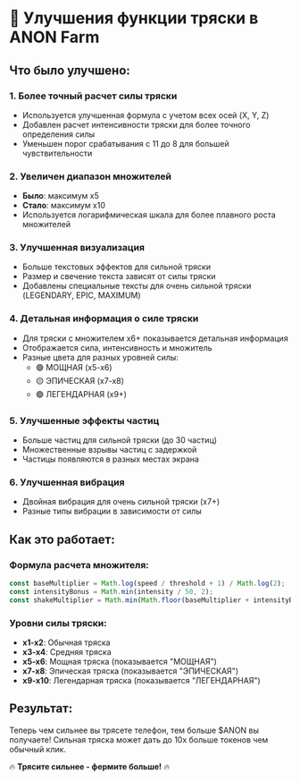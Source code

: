 # 🚀 Улучшения функции тряски в ANON Farm

## Что было улучшено:

### 1. **Более точный расчет силы тряски**
- Используется улучшенная формула с учетом всех осей (X, Y, Z)
- Добавлен расчет интенсивности тряски для более точного определения силы
- Уменьшен порог срабатывания с 11 до 8 для большей чувствительности

### 2. **Увеличен диапазон множителей**
- **Было**: максимум x5
- **Стало**: максимум x10
- Используется логарифмическая шкала для более плавного роста множителей

### 3. **Улучшенная визуализация**
- Больше текстовых эффектов для сильной тряски
- Размер и свечение текста зависят от силы тряски
- Добавлены специальные тексты для очень сильной тряски (LEGENDARY, EPIC, MAXIMUM)

### 4. **Детальная информация о силе тряски**
- Для тряски с множителем x6+ показывается детальная информация
- Отображается сила, интенсивность и множитель
- Разные цвета для разных уровней силы:
  - 🟢 МОЩНАЯ (x5-x6)
  - 🟡 ЭПИЧЕСКАЯ (x7-x8) 
  - 🟣 ЛЕГЕНДАРНАЯ (x9+)

### 5. **Улучшенные эффекты частиц**
- Больше частиц для сильной тряски (до 30 частиц)
- Множественные взрывы частиц с задержкой
- Частицы появляются в разных местах экрана

### 6. **Улучшенная вибрация**
- Двойная вибрация для очень сильной тряски (x7+)
- Разные типы вибрации в зависимости от силы

## Как это работает:

### Формула расчета множителя:
```javascript
const baseMultiplier = Math.log(speed / threshold + 1) / Math.log(2);
const intensityBonus = Math.min(intensity / 50, 2);
const shakeMultiplier = Math.min(Math.floor(baseMultiplier + intensityBonus), 10);
```

### Уровни силы тряски:
- **x1-x2**: Обычная тряска
- **x3-x4**: Средняя тряска  
- **x5-x6**: Мощная тряска (показывается "МОЩНАЯ")
- **x7-x8**: Эпическая тряска (показывается "ЭПИЧЕСКАЯ")
- **x9-x10**: Легендарная тряска (показывается "ЛЕГЕНДАРНАЯ")

## Результат:
Теперь чем сильнее вы трясете телефон, тем больше $ANON вы получаете! Сильная тряска может дать до 10x больше токенов чем обычный клик.

🔥 **Трясите сильнее - фермите больше!** 🔥 